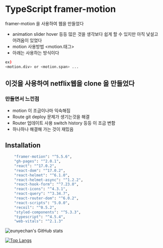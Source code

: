 # TypeScript framer-motion

framer-motion 을 사용하여 웹을 만들었다

- animation slider hover 등등 많은 것을 생각보다 쉽게 할 수 있지만 아직 낯설고 어려움이 있었다
- motion 사용방법 <motion.태그>
- 아래는 사용하는 방식이다
```sh
ex)
<motion.div> or <motion.span> ...
```
## 이것을 사용하여 netflix웹을 clone 을 만들었다
### 만들면서 느낀점
- motion 이 조금이나마 익숙해짐
- Route git deploy 문제가 생기는것을 해결
- Router 업데이트 사용 switch history 등등 이 조금 변함
- 하나하나 해결해 가는 것이 재밌음

## Installation
```sh
    "framer-motion": "^5.5.6",
    "gh-pages": "^2.0.1",
    "react": "^17.0.2",
    "react-dom": "^17.0.2",
    "react-helmet": "^6.1.0",
    "react-helmet-async": "^1.2.2",
    "react-hook-form": "^7.23.0",
    "react-icons": "^4.3.1",
    "react-query": "^3.34.7",
    "react-router-dom": "^6.0.2",
    "react-scripts": "5.0.0",
    "recoil": "^0.5.2",
    "styled-components": "^5.3.3",
    "typescript": "^4.5.4",
    "web-vitals": "^2.1.3"
```




![eunyechan's GitHub stats](https://github-readme-stats.vercel.app/api?username=eunyechan&show_icons=true&theme=solarized-dark)

[![Top Langs](https://github-readme-stats.vercel.app/api/top-langs/?username=eunyechan&layout=compact&theme=material-palenight&langs_count=6)](https://github.com/anuraghazra/github-readme-stats)
